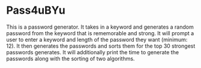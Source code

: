 # Pass4uBYu

This is a password generator. It takes in a keyword and generates a random password from the keyword that is rememorable and strong. 
It will prompt a user to enter a keyword and length of the password they want (minimum: 12). It then generates the passwords and sorts 
them for the top 30 strongest passwords generates. It will additionally print the time to generate the passwords along with the sorting 
of two algorithms. 
